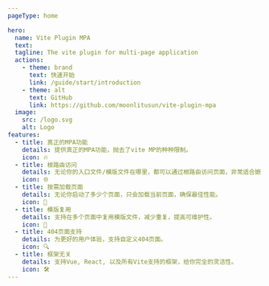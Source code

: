 ```yaml
---
pageType: home

hero:
  name: Vite Plugin MPA
  text: 
  tagline: The vite plugin for multi-page application
  actions:
    - theme: brand
      text: 快速开始
      link: /guide/start/introduction
    - theme: alt
      text: GitHub
      link: https://github.com/moonlitusun/vite-plugin-mpa
  image:
    src: /logo.svg
    alt: Logo
features:
  - title: 真正的MPA功能
    details: 提供真正的MPA功能，抛去了vite MP的种种限制。
    icon: 🔥
  - title: 根路由访问
    details: 无论你的入口文件/模版文件在哪里，都可以通过根路由访问页面，非常适合嵌入式页面开发。
    icon: 🌐
  - title: 按需加载页面
    details: 无论你启动了多少个页面，只会加载当前页面，确保最佳性能。
    icon: 🚀
  - title: 模版复用
    details: 支持在多个页面中复用模版文件，减少重复，提高可维护性。
    icon: 📄
  - title: 404页面支持
    details: 为更好的用户体验，支持自定义404页面。
    icon: 🔍
  - title: 框架无关
    details: 支持Vue, React, 以及所有Vite支持的框架，给你完全的灵活性。
    icon: 🛠️
---
```

